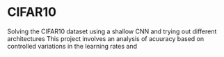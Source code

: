 # CIFAR10
Solving the CIFAR10 dataset using a shallow CNN and trying out different architectures
This project involves an analysis of acuuracy based on controlled variations in the learning rates and  
